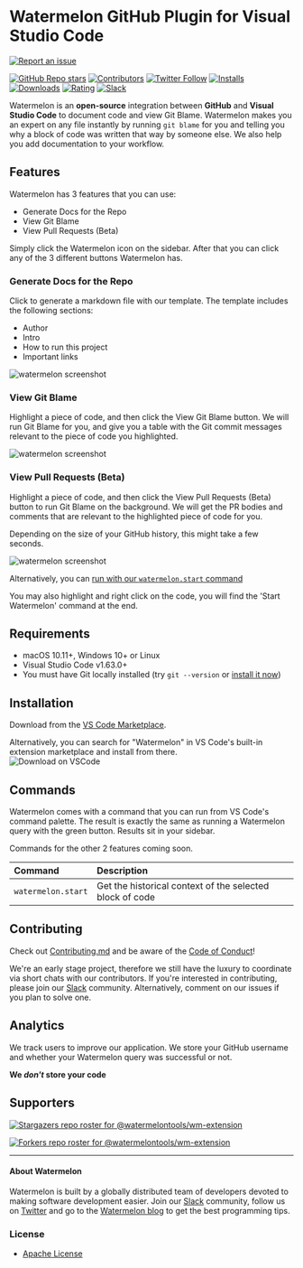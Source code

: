 # Watermelon GitHub Plugin for Visual Studio Code

[![Report an issue](https://img.shields.io/badge/-Report%20an%20issue-critical)](https://github.com/watermelontools/wm-extension/issues)

[![GitHub Repo stars](https://img.shields.io/github/stars/watermelontools/wm-extension?style=flat-square)](https://github.com/watermelontools/wm-extension/stargazers)
[![Contributors](https://img.shields.io/github/contributors/watermelontools/wm-extension?style=flat-square)](https://github.com/watermelontools/wm-extension/graphs/contributors)
[![Twitter Follow](https://img.shields.io/twitter/follow/WatermelonTools?style=flat-square)](https://twitter.com/intent/follow?screen_name=WatermelonTools)
[![Installs](https://img.shields.io/visual-studio-marketplace/i/WatermelonTools.watermelon-tools?style=flat-square)](https://marketplace.visualstudio.com/items?itemName=WatermelonTools.watermelon-tools&ssr=false)
[![Downloads](https://img.shields.io/visual-studio-marketplace/d/WatermelonTools.watermelon-tools?style=flat-square)](https://marketplace.visualstudio.com/items?itemName=WatermelonTools.watermelon-tools&ssr=false)
[![Rating](https://img.shields.io/visual-studio-marketplace/r/WatermelonTools.watermelon-tools?style=flat-square)](https://marketplace.visualstudio.com/items?itemName=WatermelonTools.watermelon-tools&ssr=false#review-details)
[![Slack](https://img.shields.io/badge/Slack%20Community-Watermelon-brightgreen)](https://join.slack.com/t/watermelonusers/shared_invite/zt-15bjnr3rm-uoz8QMb1HMVB4Qywvq94~Q)


Watermelon is an **open-source** integration between **GitHub** and **Visual Studio Code**  to document code and view Git Blame. Watermelon makes you an expert on any file instantly by running `git blame` for you and telling you why a block of code was written that way by someone else. We also help you add documentation to your workflow.
## Features
Watermelon has 3 features that you can use: 
* Generate Docs for the Repo
* View Git Blame
* View Pull Requests (Beta)

Simply click the Watermelon icon on the sidebar. After that you can click any of the 3 different buttons Watermelon has. 
### Generate Docs for the Repo
Click to generate a markdown file with our template. The template includes the following sections:

* Author
* Intro 
* How to run this project
* Important links

![watermelon screenshot](https://github.com/watermelontools/wm-extension/blob/dev/createRepoDocs.gif?raw=true)

### View Git Blame
Highlight a piece of code, and then click the View Git Blame button. We will run Git Blame for you, and give you a table with the Git commit messages relevant to the piece of code you highlighted.

![watermelon screenshot](https://github.com/watermelontools/wm-extension/blob/dev/viewGitBlame.gif?raw=true)
### View Pull Requests (Beta)
Highlight a piece of code, and then click the View Pull Requests (Beta) button to run Git Blame on the background. We will get the PR bodies and comments that are relevant to the highlighted piece of code for you. 

Depending on the size of your GitHub history, this might take a few seconds.

![watermelon screenshot](https://github.com/watermelontools/wm-extension/blob/dev/viewPRs.gif?raw=true)

Alternatively, you can <a href="https://github.com/watermelontools/wm-extension#commands">run with our `watermelon.start` command</a>

You may also highlight and right click on the code, you will find the 'Start Watermelon' command at the end.

## Requirements

* macOS 10.11+, Windows 10+ or Linux
* Visual Studio Code v1.63.0+
* You must have Git locally installed (try `git --version` or [install it now](https://git-scm.com/book/en/v2/Getting-Started-Installing-Git))

## Installation

Download from the [VS Code Marketplace](https://marketplace.visualstudio.com/items?itemName=WatermelonTools.watermelon-tools).

Alternatively, you can search for "Watermelon" in VS Code's built-in extension marketplace and install from there.  
![Download on VSCode](https://user-images.githubusercontent.com/11527621/162223094-ee24a53e-7a32-49eb-ac74-d1ab4f886d11.png)

## Commands

Watermelon comes with a command that you can run from VS Code's command palette. The result is exactly the same as running a Watermelon query with the green button. Results sit in your sidebar.

Commands for the other 2 features coming soon.

|Command|Description|
|:---|:---|
|`watermelon.start`|Get the historical context of the selected block of code|

## Contributing

Check out [Contributing.md](https://github.com/watermelontools/wm-extension/blob/dev/CONTRIBUTING.md) and be aware of the [Code of Conduct](CODE_OF_CONDUCT.md)!

We're an early stage project, therefore we still have the luxury to coordinate via short chats with our contributors. If you're interested in contributing, please join our [Slack](https://join.slack.com/t/watermelonusers/shared_invite/zt-15bjnr3rm-uoz8QMb1HMVB4Qywvq94~Q) community. 
Alternatively, comment on our issues if you plan to solve one.

## Analytics

We track users to improve our application. We store your GitHub username and whether your Watermelon query was successful or not. 

**We _don't_ store your code**

## Supporters

[![Stargazers repo roster for @watermelontools/wm-extension](https://reporoster.com/stars/dark/watermelontools/wm-extension)](https://github.com/watermelontools/wm-extension/stargazers)

[![Forkers repo roster for @watermelontools/wm-extension](https://reporoster.com/forks/dark/watermelontools/wm-extension)](https://github.com/watermelontools/wm-extension/network/members)


---

#### About Watermelon

Watermelon is built by a globally distributed team of developers devoted to making software development easier. Join our [Slack](https://join.slack.com/t/watermelonusers/shared_invite/zt-15bjnr3rm-uoz8QMb1HMVB4Qywvq94~Q) community, follow us on [Twitter](https://twitter.com/WatermelonTools) and go to the [Watermelon blog](https://watermelon.tools/blog/blog) to get the best programming tips. 


### License

- [Apache License](https://github.com/watermelontools/wm-extension/blob/dev/license.md)

